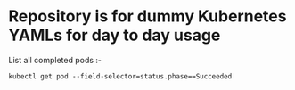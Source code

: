 # Repository is for dummy Kubernetes YAMLs for day to day usage


List all completed pods :-

```
kubectl get pod --field-selector=status.phase==Succeeded

```
